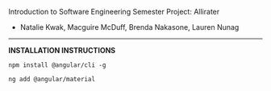 Introduction to Software Engineering Semester Project: Allirater

- Natalie Kwak, Macguire McDuff, Brenda Nakasone, Lauren Nunag

-----------------------------

**INSTALLATION INSTRUCTIONS**

```
npm install @angular/cli -g
```
```
ng add @angular/material
```
